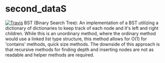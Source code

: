 # second_dataS
[![Travis](https://travis-ci.org/bm5w/second_dataS.svg?branch=master)](https://travis-ci.org/bm5w/second_dataS.svg?branch=master)
BST (Binary Search Tree): An implementation of a BST utilizing a dictionary
of dictionaries to keep track of each node and it's left and right children.
While this is an unordinary method, where the ordinary method would use a
linked list type structure, this method allows for O(1) for 'contains' methods,
quick size methods. The downside of this approach is that recursive methods
for finding depth and inserting nodes are not as readable and helper methods
are required.